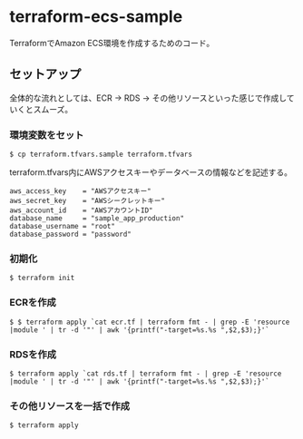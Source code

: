 # terraform-ecs-sample

TerraformでAmazon ECS環境を作成するためのコード。

## セットアップ

全体的な流れとしては、ECR → RDS → その他リソースといった感じで作成していくとスムーズ。

### 環境変数をセット

```
$ cp terraform.tfvars.sample terraform.tfvars
```

terraform.tfvars内にAWSアクセスキーやデータベースの情報などを記述する。

```
aws_access_key    = "AWSアクセスキー"
aws_secret_key    = "AWSシークレットキー"
aws_account_id    = "AWSアカウントID"
database_name     = "sample_app_production"
database_username = "root"
database_password = "password"
```

### 初期化

```
$ terraform init
```

### ECRを作成

```
$ $ terraform apply `cat ecr.tf | terraform fmt - | grep -E 'resource |module ' | tr -d '"' | awk '{printf("-target=%s.%s ",$2,$3);}'`
```

### RDSを作成

```
$ terraform apply `cat rds.tf | terraform fmt - | grep -E 'resource |module ' | tr -d '"' | awk '{printf("-target=%s.%s ",$2,$3);}'`
```

### その他リソースを一括で作成

```
$ terraform apply
```
